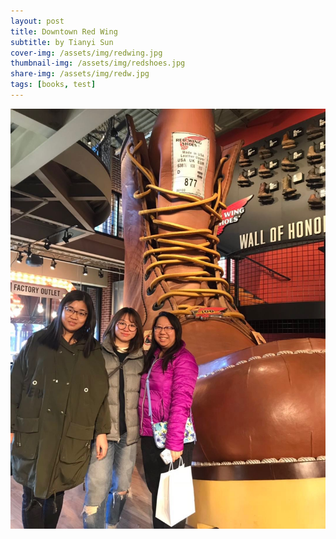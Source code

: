 ```yaml
---
layout: post
title: Downtown Red Wing
subtitle: by Tianyi Sun
cover-img: /assets/img/redwing.jpg
thumbnail-img: /assets/img/redshoes.jpg
share-img: /assets/img/redw.jpg
tags: [books, test]
--- 
```


![](/assets/img/redw.jpg)
